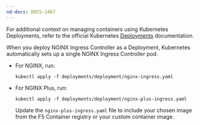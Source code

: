 ```yaml
---
nd-docs: DOCS-1467
---
```


For additional context on managing containers using Kubernetes Deployments, refer to the official Kubernetes [Deployments](https://kubernetes.io/docs/concepts/workloads/controllers/deployment/) documentation.

When you deploy NGINX Ingress Controller as a Deployment, Kubernetes automatically sets up a single NGINX Ingress Controller pod.

- For NGINX, run:

    ```shell
    kubectl apply -f deployments/deployment/nginx-ingress.yaml
    ```

- For NGINX Plus, run:

    ```shell
    kubectl apply -f deployments/deployment/nginx-plus-ingress.yaml
    ```

    Update the `nginx-plus-ingress.yaml` file to include your chosen image from the F5 Container registry or your custom container image.

